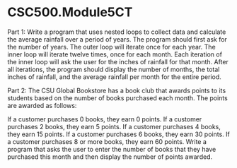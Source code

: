 # CSC500.Module5CT

Part 1:
Write a program that uses nested loops to collect data and calculate the average rainfall over a period of years. The program should first ask for the number of years. The outer loop will iterate once for each year. The inner loop will iterate twelve times, once for each month. Each iteration of the inner loop will ask the user for the inches of rainfall for that month. After all iterations, the program should display the number of months, the total inches of rainfall, and the average rainfall per month for the entire period.

Part 2:
The CSU Global Bookstore has a book club that awards points to its students based on the number of books purchased each month. The points are awarded as follows:

If a customer purchases 0 books, they earn 0 points.
If a customer purchases 2 books, they earn 5 points.
If a customer purchases 4 books, they earn 15 points.
If a customer purchases 6 books, they earn 30 points.
If a customer purchases 8 or more books, they earn 60 points.
Write a program that asks the user to enter the number of books that they have purchased this month and then display the number of points awarded.
